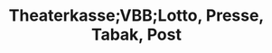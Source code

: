 ---
title: "Theaterkasse;VBB;Lotto, Presse, Tabak, Post"
url: /potsdam/theaterkasse-vbb-lotto-presse-tabak-post/
shop: Tickets
---